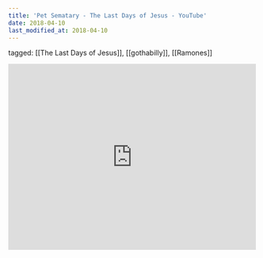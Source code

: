 ```yaml
---
title: 'Pet Sematary - The Last Days of Jesus - YouTube'
date: 2018-04-10
last_modified_at: 2018-04-10
---
```

tagged: [[The Last Days of Jesus]], [[gothabilly]], [[Ramones]]
<iframe allow="accelerometer; autoplay; clipboard-write; encrypted-media; gyroscope; picture-in-picture" allowfullscreen="" frameborder="0" height="375" id="youtube_iframe" src="https://www.youtube.com/embed/zxU-3ZWIL4E?feature=oembed&amp;enablejsapi=1&amp;origin=https://safe.txmblr.com&amp;wmode=opaque" width="500"></iframe>